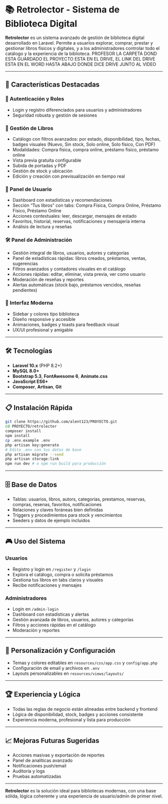 # 📚 Retrolector - Sistema de Biblioteca Digital

**Retrolector** es un sistema avanzado de gestión de biblioteca digital desarrollado en Laravel. Permite a usuarios explorar, comprar, prestar y gestionar libros físicos y digitales, y a los administradores controlar todo el catálogo y la experiencia de la biblioteca.
PROFESOR LA CARPETA DOND ESTA GUARDADO EL PROYECTO ESTA EN EL DRIVE, EL LINK DEL DRIVE ESTA EN EL WORD HASTA ABAJO DONDE DICE DRIVE JUNTO AL VIDEO 


---

## 🚀 Características Destacadas

### 🔐 Autenticación y Roles
- Login y registro diferenciados para usuarios y administradores
- Seguridad robusta y gestión de sesiones

### 📖 Gestión de Libros
- Catálogo con filtros avanzados: por estado, disponibilidad, tipo, fechas, badges visuales (Nuevo, Sin stock, Solo online, Solo físico, Con PDF)
- Modalidades: Compra física, compra online, préstamo físico, préstamo online
- Vista previa gratuita configurable
- Subida de portadas y PDF
- Gestión de stock y ubicación
- Edición y creación con previsualización en tiempo real

### 👤 Panel de Usuario
- Dashboard con estadísticas y recomendaciones
- Sección “Tus libros” con tabs: Compra Física, Compra Online, Préstamo Físico, Préstamo Online
- Acciones contextuales: leer, descargar, mensajes de estado
- Favoritos, historial, reservas, notificaciones y mensajería interna
- Análisis de lectura y reseñas

### 🛠️ Panel de Administración
- Gestión integral de libros, usuarios, autores y categorías
- Panel de estadísticas rápidas: libros creados, préstamos, ventas, sugerencias
- Filtros avanzados y contadores visuales en el catálogo
- Acciones rápidas: editar, eliminar, vista previa, ver como usuario
- Moderación de reseñas y reportes
- Alertas automáticas (stock bajo, préstamos vencidos, reseñas pendientes)

### 🎨 Interfaz Moderna
- Sidebar y colores tipo biblioteca
- Diseño responsive y accesible
- Animaciones, badges y toasts para feedback visual
- UX/UI profesional y amigable

---

## 🛠️ Tecnologías
- **Laravel 10.x** (PHP 8.2+)
- **MySQL 8.0+**
- **Bootstrap 5.3**, **FontAwesome 6**, **Animate.css**
- **JavaScript ES6+**
- **Composer**, **Artisan**, **Git**

---

## 📋 Instalación Rápida

```bash
git clone https://github.com/alent123/PROYECTO.git
cd PROYECTO/retrolector
composer install
npm install
cp .env.example .env
php artisan key:generate
# Edita .env con tus datos de base
php artisan migrate --seed
php artisan storage:link
npm run dev # o npm run build para producción
```

---

## 🗄️ Base de Datos
- Tablas: usuarios, libros, autors, categorias, prestamos, reservas, compras, resenas, favoritos, notificaciones
- Relaciones y claves foráneas bien definidas
- Triggers y procedimientos para stock y vencimientos
- Seeders y datos de ejemplo incluidos

---

## 🎮 Uso del Sistema

### Usuarios
- Registro y login en `/register` y `/login`
- Explora el catálogo, compra o solicita préstamos
- Gestiona tus libros en tabs claros y visuales
- Recibe notificaciones y mensajes

### Administradores
- Login en `/admin-login`
- Dashboard con estadísticas y alertas
- Gestión avanzada de libros, usuarios, autores y categorías
- Filtros y acciones rápidas en el catálogo
- Moderación y reportes

---

## 🔧 Personalización y Configuración
- Temas y colores editables en `resources/css/app.css` y `config/app.php`
- Configuración de email y archivos en `.env`
- Layouts personalizables en `resources/views/layouts/`

---

## 🏆 Experiencia y Lógica
- Todas las reglas de negocio están alineadas entre backend y frontend
- Lógica de disponibilidad, stock, badges y acciones consistente
- Experiencia moderna, profesional y lista para producción

---

## 📈 Mejoras Futuras Sugeridas
- Acciones masivas y exportación de reportes
- Panel de analíticas avanzado
- Notificaciones push/email
- Auditoría y logs
- Pruebas automatizadas

---

**Retrolector** es la solución ideal para bibliotecas modernas, con una base sólida, lógica coherente y una experiencia de usuario/admin de primer nivel. 
